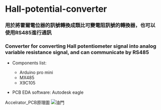 # Hall-potential-converter
### 用於將霍爾電位器的訊號轉換成類比可變電阻訊號的轉換器，也可以使用RS485進行通訊
### Converter for converting Hall potentiometer signal into analog variable resistance signal, and can communicate by RS485 

* Components list:
  *  Arduino pro mini
  *  MX485
  *  X9C105

* PCB EDA software: Autodesk eagle

Accelrator_PCB原理圖
![油門](https://user-images.githubusercontent.com/44690800/231488594-13e47709-a765-4fc6-a8eb-c7584f8679d3.png)
